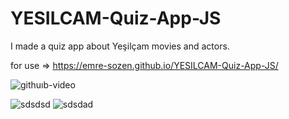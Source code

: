 # YESILCAM-Quiz-App-JS
I made a quiz app about Yeşilçam movies and actors.

for use => https://emre-sozen.github.io/YESILCAM-Quiz-App-JS/

![githuıb-video](https://user-images.githubusercontent.com/72317623/106384531-60a03880-63dc-11eb-9e37-ffe162f2aa4f.gif)

![sdsdsd](https://user-images.githubusercontent.com/72317623/106368483-cba92b00-635a-11eb-820e-eccff2f830a6.PNG)
![sdsdad](https://user-images.githubusercontent.com/72317623/106368485-ccda5800-635a-11eb-9c0b-8b443ba2e60a.PNG)
